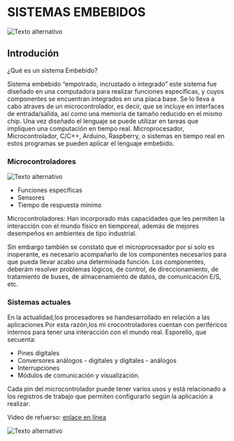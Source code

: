 # SISTEMAS EMBEBIDOS

![Texto alternativo](https://1.bp.blogspot.com/-1vEGc7tXSM4/YMh2a_NIjnI/AAAAAAAAF60/gpR5X51Z3YEfopKMqGLU4o2zQS_lLgVhwCLcBGAsYHQ/s0/3770921.jpg)

## Introdución

¿Qué es un sistema Embebido?

 Sistema embebido “empotrado, incrustado o integrado” este sistema fue diseñado en una computadora para realizar funciones específicas, y cuyos componentes se encuentran integrados en una placa base. 
 Se lo lleva a cabo atraves de un microcontrolador, es decir, que se incluye en interfaces de entrada/salida, así como una memoria de tamaño reducido en el mismo chip.
Una vez diseñado el lenguaje se puede utilizar en tareas que impliquen una computación en tiempo real. 
Microprocesador, Microcontrolador, C/C++, Arduino, Raspberry, o sistemas en tiempo real en estos programas se pueden aplicar el lenguaje embebido. 

### Microcontroladores  
![Texto alternativo](https://eleycom.es/wp-content/uploads/2017/04/PICWEB.jpg)

- Funciones  específicas
- Sensores
- Tiempo  de  respuesta  mínimo

Microcontroladores: Han incorporado más capacidades que les permiten la interacción con el mundo físico en tiemporeal, además de mejores desempeños en ambientes de tipo industrial.

Sin embargo también se constató que el microprocesador por si  solo es inoperante, es necesario acompañarlo de los componentes necesarios para que pueda llevar acabo una determinada función.
Los componentes, deberám resolver problemas lógicos, de control, de direccionamiento, de tratamiento de buses, de almacenamiento de datos, de comunicación E/S, etc.

### Sistemas actuales 
En la actualidad,los procesadores se handesarrollado en relación a las aplicaciones.Por esta razón,los mi crocontroladores cuentan con periféricos internos para tener una interacción con el mundo real. Esporello, que secuenta:

- Pines digitales
- Conversores análogos - digitales y digitales - análogos
- Interrupciones
- Módulos de comunicación y visualización.

Cada pin del microcontrolador puede tener varios usos y está relacionado a los registros de trabajo que permiten configurarlo según la aplicación a realizar.

Video de refuerso:
[enlace en línea](https://www.youtube.com/playlist?list=PLg9EfzMaKPILl1Vkvoy93pmBi8JN6yKuF)

![Texto alternativo](https://i.pinimg.com/originals/cc/b2/f5/ccb2f5f1008b324e19add5295cc14e68.png)